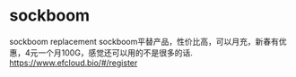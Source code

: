 # sockboom
sockboom replacement
sockboom平替产品，性价比高，可以月充，新春有优惠，4元一个月100G，感觉还可以用的不是很多的话.
<a href="https://www.efcloud.bio/#/register?code=8JSbiOS3">https://www.efcloud.bio/#/register</a>
